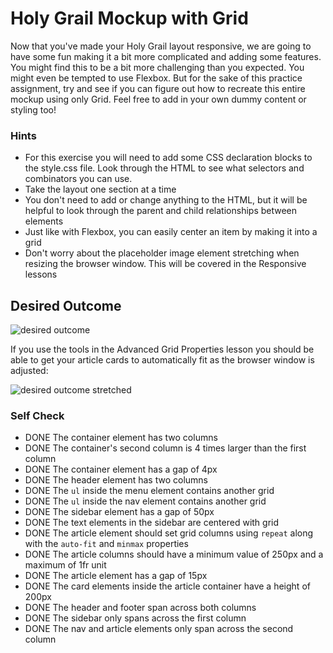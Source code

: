 # Holy Grail Mockup with Grid

Now that you've made your Holy Grail layout responsive, we are going to have some fun making it a bit more complicated and adding some features. You might find this to be a bit more challenging than you expected. You might even be tempted to use Flexbox. But for the sake of this practice assignment, try and see if you can figure out how to recreate this entire mockup using only Grid. Feel free to add in your own dummy content or styling too!

### Hints
- For this exercise you will need to add some CSS declaration blocks to the style.css file. Look through the HTML to see what selectors and combinators you can use.
- Take the layout one section at a time
- You don't need to add or change anything to the HTML, but it will be helpful to look through the parent and child relationships between elements
- Just like with Flexbox, you can easily center an item by making it into a grid
- Don't worry about the placeholder image element stretching when resizing the browser window. This will be covered in the Responsive lessons

## Desired Outcome

![desired outcome](./desired-outcome.png)

If you use the tools in the Advanced Grid Properties lesson you should be able to get your article cards to automatically fit as the browser window is adjusted:

![desired outcome stretched](./desired-outcome-stretched.png)

### Self Check
- DONE The container element has two columns
- DONE The container's second column is 4 times larger than the first column
- DONE The container element has a gap of 4px
- DONE The header element has two columns
- DONE The `ul` inside the menu element contains another grid
- DONE The `ul` inside the nav element contains another grid
- DONE The sidebar element has a gap of 50px
- DONE The text elements in the sidebar are centered with grid
- DONE The article element should set grid columns using `repeat` along with the `auto-fit` and `minmax` properties
- DONE The article columns should have a minimum value of 250px and a maximum of 1fr unit
- DONE The article element has a gap of 15px
- DONE The card elements inside the article container have a height of 200px
- DONE The header and footer span across both columns
- DONE The sidebar only spans across the first column
- DONE The nav and article elements only span across the second column
